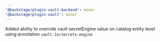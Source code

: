 ```yaml
---
'@backstage/plugin-vault-backend': minor
'@backstage/plugin-vault': minor
---
```


Added ability to override vault secretEngine value on catalog entity level using annotation `vault.io/secrets-engine`
